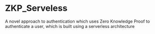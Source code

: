 # ZKP_Serveless
A novel approach to authentication which uses Zero Knowledge Proof to authenticate a user, which is built using a serverless architecture
